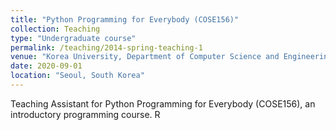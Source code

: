 ```yaml
---
title: "Python Programming for Everybody (COSE156)"
collection: Teaching
type: "Undergraduate course"
permalink: /teaching/2014-spring-teaching-1
venue: "Korea University, Department of Computer Science and Engineering"
date: 2020-09-01
location: "Seoul, South Korea"
---
```

Teaching Assistant for Python Programming for Everybody (COSE156), an introductory programming course. R